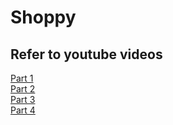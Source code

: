 # Shoppy

## Refer to youtube videos
[Part 1](https://youtu.be/2aML6wfUGGA)  
[Part 2](https://youtu.be/axneIh7KuRY)  
[Part 3](https://youtu.be/d3S1AvlxntE)  
[Part 4](https://youtu.be/qpbNe0_RVyk)
